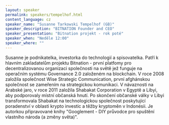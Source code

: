 ```yaml
---
layout: speaker
permalink: speakers/tempelhof.html
content_language: cz
speaker_name: "Susanne Tarkowski Tempelhof (GB)"
speaker_description: "BITNATION Founder and CEO"
speaker_presentation: "Bitnation projekt - rok poté"
speaker_when: "Neděle 12:00"
speaker_where: ""
---
```


Susanne je podnikatelka, investorka do technologií a spisovatelka. Patří k hlavním zakladatelům projektu Bitnation - první platfomy pro decentralizovanou organizaci společnosti na světě jež funguje na operačním systému Governance 2.0 založeném na blockchain. V roce 2008 založila společnost Wise Strategic Communication, první afghánskou společnost se zameřením na strategickou komunikaci. V návaznosti na Arabské jaro, v roce 2011 založila Shabakat Corporation v Egyptě a Libyi, aby podporovaly místní občanská hnutí. Po skončení občanské války v Libyi transformovala Shabakat na technologickou společnost poskytující poradenství v oblasti krypto investic a těžby kryptoměn v Indonésii. Je autorkou připravované knihy "Googlement - DIY průvodce pro spuštění vlastního národa (a změny světa)".